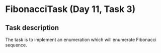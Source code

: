 # FibonacciTask (Day 11, Task 3)

## Task description

The task is to implement an enumeration which will enumerate Fibonacci sequence.

